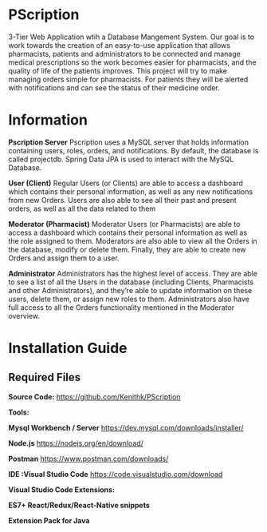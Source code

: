 # PScription
3-Tier Web Application wtih a Database Mangement System.
Our goal is to work towards the creation of an easy-to-use application that allows pharmacists,
patients and administrators to be connected and manage medical prescriptions so the work becomes
easier for pharmacists, and the quality of life of the patients improves. This project will try to make
managing orders simple for pharmacists. For patients they will be alerted with notifications and can see
the status of their medicine order.


# Information 
**Pscription Server**
Pscription uses a MySQL server that holds information containing users, roles, orders, and
notifications. By default, the database is called projectdb. Spring Data JPA is used to interact
with the MySQL Database.

 **User (Client)**
Regular Users (or Clients) are able to access a dashboard which contains their personal
information, as well as any new notifications from new Orders. Users are also able to see all their
past and present orders, as well as all the data related to them

 **Moderator (Pharmacist)**
Moderator Users (or Pharmacists) are able to access a dashboard which contains their personal
information as well as the role assigned to them. Moderators are also able to view all the Orders
in the database, modify or delete them. Finally, they are able to create new Orders and assign
them to a user.

 **Administrator**
Administrators has the highest level of access. They are able to see a list of all the Users in
the database (including Clients, Pharmacists and other Administrators), and they’re able to
update information on these users, delete them, or assign new roles to them. Administrators also
have full access to all the Orders functionality mentioned in the Moderator overview.

# Installation Guide
## Required Files

**Source Code:**
https://github.com/Kenithk/PScription

**Tools:**

**Mysql Workbench / Server**
https://dev.mysql.com/downloads/installer/

**Node.js**
https://nodejs.org/en/download/

**Postman**
https://www.postman.com/downloads/


**IDE :Visual Studio Code**
https://code.visualstudio.com/download

**Visual Studio Code Extensions:**

**ES7+ React/Redux/React-Native snippets**

**Extension Pack for Java**
